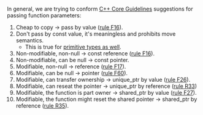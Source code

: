 In general, we are trying to conform [C++ Core Guidelines](http://isocpp.github.io/CppCoreGuidelines/CppCoreGuidelines#fcall-parameter-passing) suggestions for passing function parameters:

1) Cheap to copy -> pass by value ([rule F16](http://isocpp.github.io/CppCoreGuidelines/CppCoreGuidelines#f16-for-in-parameters-pass-cheaply-copied-types-by-value-and-others-by-reference-to-const)).
2) Don't pass by const value, it's meaningless and prohibits move semantics.
    * This is true for [primitive types as well](http://www.cplusplus.com/forum/general/135731/#msg723591).
3) Non-modifiable, non-null -> const reference ([rule F16](http://isocpp.github.io/CppCoreGuidelines/CppCoreGuidelines#f16-for-in-parameters-pass-cheaply-copied-types-by-value-and-others-by-reference-to-const)).
4) Non-modifiable, can be null -> const pointer.
5) Modifiable, non-null -> reference ([rule F17](http://isocpp.github.io/CppCoreGuidelines/CppCoreGuidelines#f17-for-in-out-parameters-pass-by-reference-to-non-const)).
6) Modifiable, can be null -> pointer ([rule F60](http://isocpp.github.io/CppCoreGuidelines/CppCoreGuidelines#f60-prefer-t-over-t-when-no-argument-is-a-valid-option)).
7) Modifiable, can transfer ownership -> unique_ptr<object> by value ([rule F26](http://isocpp.github.io/CppCoreGuidelines/CppCoreGuidelines#f26-use-a-unique_ptrt-to-transfer-ownership-where-a-pointer-is-needed)).
8) Modifiable, can reseat the pointer -> unique_ptr<object> by reference ([rule R33](http://isocpp.github.io/CppCoreGuidelines/CppCoreGuidelines#r33-take-a-unique_ptrwidget-parameter-to-express-that-a-function-reseats-thewidget))
9) Modifiable, the function is part owner -> shared_ptr<object> by value ([rule F27](http://isocpp.github.io/CppCoreGuidelines/CppCoreGuidelines#f27-use-a-shared_ptrt-to-share-ownership)).
10) Modifiable, the function might reset the shared pointer -> shared_ptr<object> by reference ([rule R35](http://isocpp.github.io/CppCoreGuidelines/CppCoreGuidelines#r35-take-a-shared_ptrwidget-parameter-to-express-that-a-function-might-reseat-the-shared-pointer)).